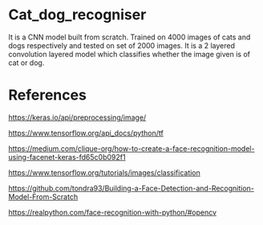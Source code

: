 # Cat_dog_recogniser

It is a CNN model built from scratch. Trained on 4000 images of cats and dogs respectively and tested on set of 2000 images. It is a 2 layered convolution layered model
which classifies whether the image given is of cat or dog.





# References
https://keras.io/api/preprocessing/image/ 

https://www.tensorflow.org/api_docs/python/tf

https://medium.com/clique-org/how-to-create-a-face-recognition-model-using-facenet-keras-fd65c0b092f1

https://www.tensorflow.org/tutorials/images/classification

https://github.com/tondra93/Building-a-Face-Detection-and-Recognition-Model-From-Scratch

https://realpython.com/face-recognition-with-python/#opencv
